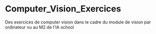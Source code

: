 # Computer_Vision_Exercices
Des exercices de computer vision dans le cadre du module de vision par ordinateur vu au M2 de l'IA school 
